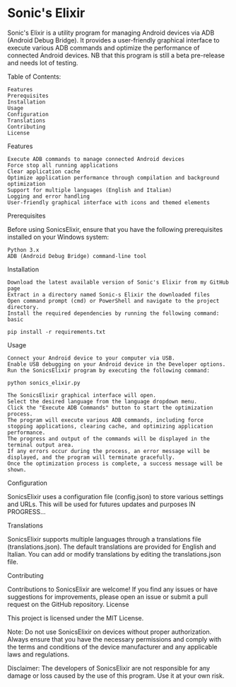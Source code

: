 # Sonic's Elixir

Sonic's Elixir is a utility program for managing Android devices via ADB (Android Debug Bridge). It provides a user-friendly graphical interface to execute various ADB commands and optimize the performance of connected Android devices. NB that this program is still a beta pre-release and needs lot of testing.

Table of Contents:

    Features
    Prerequisites
    Installation
    Usage
    Configuration
    Translations
    Contributing
    License

Features

    Execute ADB commands to manage connected Android devices
    Force stop all running applications
    Clear application cache
    Optimize application performance through compilation and background optimization
    Support for multiple languages (English and Italian)
    Logging and error handling
    User-friendly graphical interface with icons and themed elements

Prerequisites

Before using SonicsElixir, ensure that you have the following prerequisites installed on your Windows system:

    Python 3.x
    ADB (Android Debug Bridge) command-line tool

Installation

    Download the latest available version of Sonic's Elixir from my GitHub page
    Extract in a directory named Sonic-s Elixir the downloaded files
    Open command prompt (cmd) or PowerShell and navigate to the project directory.
    Install the required dependencies by running the following command:
    basic
    
    pip install -r requirements.txt

Usage

    Connect your Android device to your computer via USB.
    Enable USB debugging on your Android device in the Developer options.
    Run the SonicsElixir program by executing the following command:

    python sonics_elixir.py

    The SonicsElixir graphical interface will open.
    Select the desired language from the language dropdown menu.
    Click the "Execute ADB Commands" button to start the optimization process.
    The program will execute various ADB commands, including force stopping applications, clearing cache, and optimizing application performance.
    The progress and output of the commands will be displayed in the terminal output area.
    If any errors occur during the process, an error message will be displayed, and the program will terminate gracefully.
    Once the optimization process is complete, a success message will be shown.

Configuration

SonicsElixir uses a configuration file (config.json) to store various settings and URLs. This will be used for futures updates and purposes
IN PROGRESS...

Translations

SonicsElixir supports multiple languages through a translations file (translations.json). The default translations are provided for English and Italian. You can add or modify translations by editing the translations.json file.

Contributing

Contributions to SonicsElixir are welcome! If you find any issues or have suggestions for improvements, please open an issue or submit a pull request on the GitHub repository.
License

This project is licensed under the MIT License.

Note: Do not use SonicsElixir on devices without proper authorization. Always ensure that you have the necessary permissions and comply with the terms and conditions of the device manufacturer and any applicable laws and regulations.

Disclaimer: The developers of SonicsElixir are not responsible for any damage or loss caused by the use of this program. Use it at your own risk.
